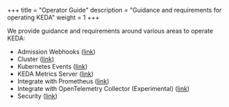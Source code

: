 +++
title = "Operator Guide"
description = "Guidance and requirements for operating KEDA"
weight = 1
+++

We provide guidance and requirements around various areas to operate KEDA:

- Admission Webhooks ([link](./admission-webhooks))
- Cluster ([link](./cluster))
- Kubernetes Events ([link](../reference/events))
- KEDA Metrics Server ([link](./metrics-server))
- Integrate with Prometheus ([link](./prometheus))
- Integrate with OpenTelemetry Collector (Experimental) ([link](./opentelemetry))
- Security ([link](./security))
